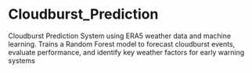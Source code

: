 # Cloudburst_Prediction
Cloudburst Prediction System using ERA5 weather data and machine learning. Trains a Random Forest model to forecast cloudburst events, evaluate performance, and identify key weather factors for early warning systems
